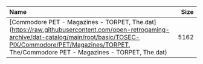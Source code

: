 |Name|Size|
|:---|---:|
|[Commodore PET - Magazines - TORPET, The.dat](https://raw.githubusercontent.com/open-retrogaming-archive/dat-catalog/main/root/basic/TOSEC-PIX/Commodore/PET/Magazines/TORPET, The/Commodore PET - Magazines - TORPET, The.dat)|5162|
